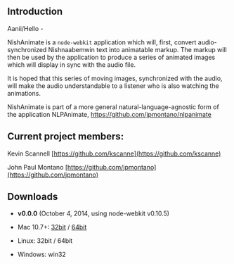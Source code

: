 ## Introduction
Aanii/Hello -

NishAnimate is a `node-webkit` application which will, first, convert audio-synchronized Nishnaabemwin text into animatable markup. The markup will then be used by the application to produce a series of animated images which will display in sync with the audio file.

It is hoped that this series of moving images, synchronized with the audio, will make the audio understandable to a listener who is also watching the animations.

NishAnimate is part of a more general natural-language-agnostic form of the application NLPAnimate, https://github.com/jpmontano/nlpanimate


## Current project members:

Kevin Scannell
[https://github.com/kscanne](https://github.com/kscanne)

John Paul Montano
[https://github.com/jpmontano](https://github.com/jpmontano)


## Downloads
* **v0.0.0** (October 4, 2014, using node-webkit v0.10.5)

 * Mac 10.7+: [32bit](https://nishanimate.com/v0.0.0/nishanimate-v0.0.0-osx-32bit.app.zip) / [64bit](https://nishanimate.com/v0.0.0/nishanimate-v0.0.0-osx-64bit.app.zip)
 * Linux: 32bit / 64bit
 * Windows: win32
